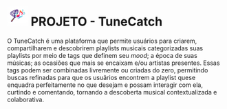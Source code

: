 <h1><img src="/readme_assets/Logo-semtexto.png" width="48"> PROJETO - TuneCatch</h1>

O TuneCatch é uma plataforma que permite usuários para criarem, compartilharem e descobrirem  playlists musicais categorizadas suas playlists por meio de tags que definem seu *mood*; a época de suas músicas; as ocasiões que mais se encaixam e/ou artistas presentes. Essas tags podem ser combinadas livremente ou criadas do zero,  permitindo buscas refinadas para que os usuãrios encontrem a playlist quese enquadra perfeitamente no que desejam e possam interagir  com ela, curtindo e comentando, tornando a descoberta musical contextualizada e colaborativa.